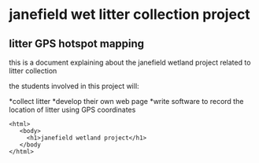 # janefield wet litter collection project
## litter GPS hotspot mapping


this is a document explaining about the janefield wetland project related to litter collection

the students involved in this project will:

*collect litter
*develop their own web page
*write software to record the location of litter using GPS coordinates



```
<html>
   <body>
     <h1>janefield wetland project</h1>
   </body
</html>

```
